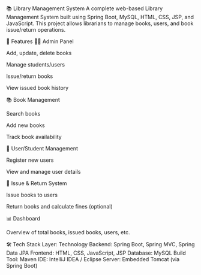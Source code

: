 📚 Library Management System
A complete web-based Library Management System built using Spring Boot, MySQL, HTML, CSS, JSP, and JavaScript. This project allows librarians to manage books, users, and book issue/return operations.

🚀 Features
👨‍🏫 Admin Panel

Add, update, delete books

Manage students/users

Issue/return books

View issued book history

📚 Book Management

Search books

Add new books

Track book availability

👥 User/Student Management

Register new users

View and manage user details

📆 Issue & Return System

Issue books to users

Return books and calculate fines (optional)

📊 Dashboard

Overview of total books, issued books, users, etc.

🛠️ Tech Stack
Layer:	Technology
Backend:	Spring Boot, Spring MVC, Spring Data JPA
Frontend:	HTML, CSS, JavaScript, JSP
Database:	MySQL
Build Tool:	Maven
IDE:	IntelliJ IDEA / Eclipse
Server:	Embedded Tomcat (via Spring Boot)

